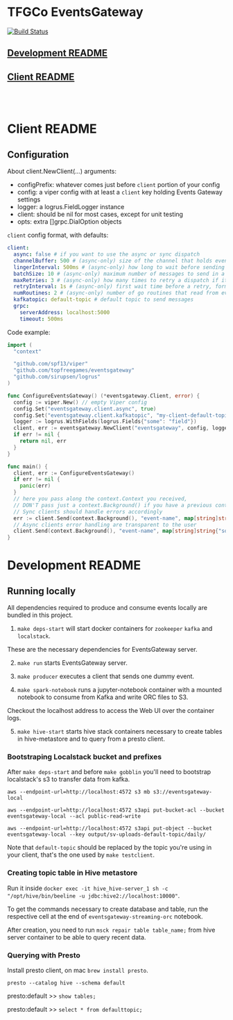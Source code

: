 TFGCo EventsGateway
===================

[![Build Status](https://travis-ci.org/topfreegames/eventsgateway.svg?branch=master)](https://travis-ci.org/topfreegames/eventsgateway)

## [Development README](#development-readme)
## [Client README](#client-readme)

<br/><br/>

# Client README

## Configuration

About client.NewClient(...) arguments:

* configPrefix: whatever comes just before `client` portion of your config
* config: a viper config with at least a `client` key holding Events Gateway settings
* logger: a logrus.FieldLogger instance
* client: should be nil for most cases, except for unit testing
* opts: extra []grpc.DialOption objects

`client` config format, with defaults:

```yaml
client:
  async: false # if you want to use the async or sync dispatch
  channelBuffer: 500 # (async-only) size of the channel that holds events
  lingerInterval: 500ms # (async-only) how long to wait before sending messages, in the hopes of filling the batch
  batchSize: 10 # (async-only) maximum number of messages to send in a batch
  maxRetries: 3 # (async-only) how many times to retry a dispatch if it fails
  retryInterval: 1s # (async-only) first wait time before a retry, formula => 2^retryNumber * retryInterval
  numRoutines: 2 # (async-only) number of go routines that read from events channel and send batches
  kafkatopic: default-topic # default topic to send messages
  grpc:
    serverAddress: localhost:5000
    timeout: 500ms
```

Code example:

```go
import (
  "context"

  "github.com/spf13/viper"
  "github.com/topfreegames/eventsgateway"
  "github.com/sirupsen/logrus"
)

func ConfigureEventsGateway() (*eventsgateway.Client, error) {
  config := viper.New() // empty Viper config
  config.Set("eventsgateway.client.async", true)
  config.Set("eventsgateway.client.kafkatopic", "my-client-default-topic")
  logger := logrus.WithFields(logrus.Fields{"some": "field"})
  client, err := eventsgateway.NewClient("eventsgateway", config, logger, nil)
  if err != nil {
    return nil, err
  }
}

func main() {
  client, err := ConfigureEventsGateway()
  if err != nil {
    panic(err)
  }
  // here you pass along the context.Context you received,
  // DON'T pass just a context.Background() if you have a previous context.Context
  // Sync clients should handle errors accordingly
  err := client.Send(context.Background(), "event-name", map[string]string{"some": "value"})
  // Async clients error handling are transparent to the user 
  client.Send(context.Background(), "event-name", map[string]string{"some": "value"})
}

```

# Development README

## Running locally

All dependencies required to produce and consume events locally are bundled in this project.

1. `make deps-start` will start docker containers for `zookeeper` `kafka` and `localstack`.

These are the necessary dependencies for EventsGateway server.

2. `make run` starts EventsGateway server.

3. `make producer` executes a client that sends one dummy event.

4. `make spark-notebook` runs a jupyter-notebook container with a mounted notebook to consume from Kafka and write ORC files to S3.

Checkout the localhost address to access the Web UI over the container logs.

5. `make hive-start` starts hive stack containers necessary to create tables in hive-metastore and to query from a presto client.

### Bootstraping Localstack bucket and prefixes

After `make deps-start` and before `make gobblin` you'll need to bootstrap localstack's s3 to transfer data from kafka.

`aws --endpoint-url=http://localhost:4572 s3 mb s3://eventsgateway-local`

`aws --endpoint-url=http://localhost:4572 s3api put-bucket-acl --bucket eventsgateway-local --acl public-read-write`

`aws --endpoint-url=http://localhost:4572 s3api put-object --bucket eventsgateway-local --key output/sv-uploads-default-topic/daily/`

Note that `default-topic` should be replaced by the topic you're using in your client, that's the one used by `make testclient`.

### Creating topic table in Hive metastore

Run it inside `docker exec -it hive_hive-server_1 sh -c "/opt/hive/bin/beeline -u jdbc:hive2://localhost:10000"`.

To get the commands necessary to create database and table, run the respective cell at the end of `eventsgateway-streaming-orc` notebook.

After creation, you need to run `msck repair table table_name;` from hive server container to be able to query recent data.

### Querying with Presto

Install presto client, on mac `brew install presto`.

`presto --catalog hive --schema default`

presto:default >> `show tables;`

presto:default >> `select * from defaulttopic;`
